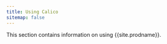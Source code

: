 ```yaml
---
title: Using Calico
sitemap: false 
---
```


This section contains information on using {{site.prodname}}.
